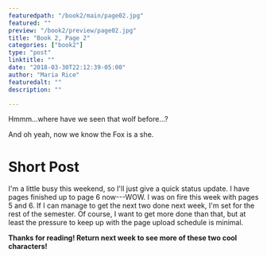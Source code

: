 ```yaml
---
featuredpath: "/book2/main/page02.jpg"
featured: ""
preview: "/book2/preview/page02.jpg"
title: "Book 2, Page 2"
categories: ["book2"]
type: "post"
linktitle: ""
date: "2018-03-30T22:12:39-05:00"
author: "Maria Rice"
featuredalt: ""
description: ""

---
```


Hmmm...where have we seen that wolf before...?

And oh yeah, now we know the Fox is a she.

# Short Post

I'm a little busy this weekend, so I'll just give a quick status update.
I have pages finished up to page 6 now---WOW. I was on fire this week with
pages 5 and 6. If I can manage to get the next two done next week, I'm set
for the rest of the semester. Of course, I want to get more done than that,
but at least the pressure to keep up with the page upload schedule is
minimal.

**Thanks for reading! Return next week to see more of these two cool characters!**
